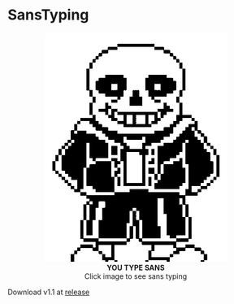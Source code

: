 # SansTyping

<p align="center">
  <a href="https://youtu.be/uAFA9AusfEQ"><img src="SansTyping/sans.gif" /></a>
  <br>
<b>YOU TYPE SANS</b>
  <br>
Click image to see sans typing
</p>

Download v1.1 at [release](https://github.com/20chan/SansTyping/releases/)
